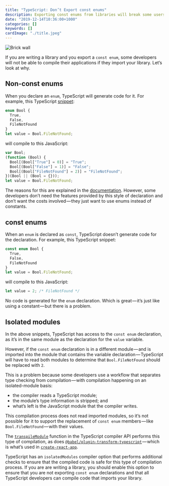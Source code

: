 ```yaml
---
title: "TypeScript: Don’t Export const enums"
description: Exporting const enums from libraries will break some users
date: "2019-12-14T10:36:00+1000"
categories: []
keywords: []
cardImage: "./title.jpeg"
---
```


![Brick wall](title.jpeg "Photo by Waldemar Brandt on Unsplash")

If you are writing a library and you export a `const enum`, some developers will not be able to compile their applications if they import your library. Let’s look at why.

## Non-const enums

When you declare an `enum`, TypeScript will generate code for it. For example, this TypeScript [snippet](https://thedailywtf.com/articles/What_Is_Truth_0x3f_):

```ts
enum Bool {
  True,
  False,
  FileNotFound
}
let value = Bool.FileNotFound;
```

will compile to this JavaScript:

```ts
var Bool;
(function (Bool) {
  Bool[(Bool["True"] = 0)] = "True";
  Bool[(Bool["False"] = 1)] = "False";
  Bool[(Bool["FileNotFound"] = 2)] = "FileNotFound";
})(Bool || (Bool = {}));
let value = Bool.FileNotFound;
```

The reasons for this are explained in the [documentation](www.typescriptlang.org/docs/handbook/enums.html). However, some developers don’t need the features provided by this style of declaration and don’t want the costs involved — they just want to use enums instead of constants.

## const enums

When an `enum` is declared as `const`, TypeScript doesn’t generate code for the declaration. For example, this TypeScript snippet:

```ts
const enum Bool {
  True,
  False,
  FileNotFound
}
let value = Bool.FileNotFound;
```

will compile to this JavaScript:

```ts
let value = 2; /* FileNotFound */
```

No code is generated for the `enum` declaration. Which is great — it’s just like using a constant — but there is a problem.

## Isolated modules

In the above snippets, TypeScript has access to the `const enum` declaration, as it’s in the same module as the declaration for the `value` variable.

However, if the `const enum` declaration is in a different module — and is imported into the module that contains the variable declaration — TypeScript will have to read both modules to determine that `Bool.FileNotFound` should be replaced with `2`.

This is a problem because some developers use a workflow that separates type checking from compilation — with compilation happening on an isolated-module basis:

- the compiler reads a TypeScript module;
- the module’s type information is stripped; and
- what’s left is the JavaScript module that the compiler writes.

This compilation process does not read imported modules, so it’s not possible for it to support the replacement of `const enum` members — like `Bool.FileNotFound` — with their values.

The [`transpileModule`](https://github.com/Microsoft/TypeScript/wiki/Using-the-Compiler-API#a-simple-transform-function) function in the TypeScript compiler API performs this type of compilation, as does [`@babel/plugin-transform-typescript`](https://babeljs.io/docs/en/babel-plugin-transform-typescript) — which is what’s used in [`create-react-app`](https://github.com/facebook/create-react-app).

TypeScript has an `isolatedModules` compiler option that performs additional checks to ensure that the compiled code is safe for this type of compilation process. If you are are writing a library, you should enable this option to ensure that you are not exporting `const enum` declarations and that all TypeScript developers can compile code that imports your library.
